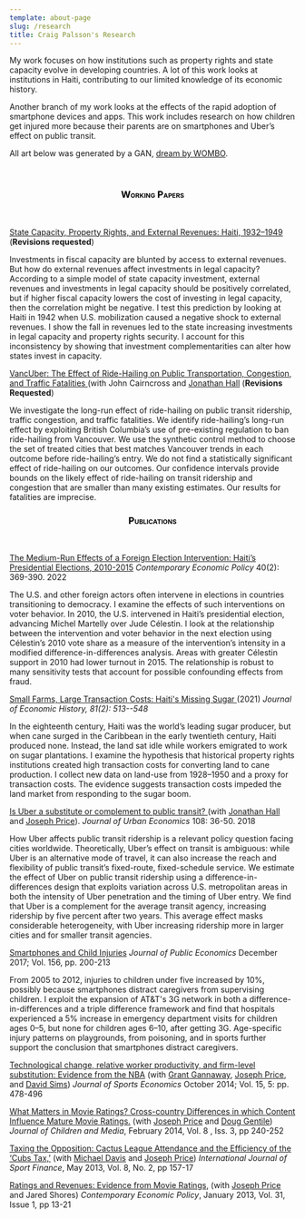 ```yaml
---
template: about-page
slug: /research
title: Craig Palsson's Research
---
```

My work focuses on how institutions such as property rights and state capacity evolve in developing countries. A lot of this work looks at institutions in Haiti, contributing to our limited knowledge of its economic history.

Another branch of my work looks at the effects of the rapid adoption of smartphone devices and apps. This work includes research on how children get injured more because their parents are on smartphones and Uber’s effect on public transit.

All art below was generated by a GAN, <a href="https://app.wombo.art/">dream by WOMBO</a>.

&nbsp;

<center>

<h3 style="color: #000000; font-variant: small-caps;">Working Papers</h3>
&nbsp;
</center>

<a href="https://www.craigpalsson.com/wp-content/uploads/2021/07/WP-Palsson-State-Capacity-and-External-Revenues.pdf">State Capacity, Property Rights, and External Revenues: Haiti, 1932–1949 </a>(<b>Revisions requested</b>)

Investments in fiscal capacity are blunted by access to external revenues. But how do external revenues affect investments in legal capacity? According to a simple model of state capacity investment, external revenues and investments in legal capacity should be positively correlated, but if higher fiscal capacity lowers the cost of investing in legal capacity, then the correlation might be negative. I test this prediction by looking at Haiti in 1942 when U.S. mobilization caused a negative shock to external revenues. I show the fall in revenues led to the state increasing investments in legal capacity and property rights security. I account for this inconsistency by showing that investment complementarities can alter how states invest in capacity.

<a href="https://www.craigpalsson.com/wp-content/uploads/2021/07/WP-Vancouver_and_Uber.pdf">VancUber: The Effect of Ride-Hailing on Public Transportation, Congestion, and Traffic Fatalities </a> (with John Cairncross and <a href="http://individual.utoronto.ca/jhall/">Jonathan Hall</a> (<b>Revisions Requested</b>) 

We investigate the long-run effect of ride-hailing on public transit ridership, traffic congestion, and traffic fatalities. We identify ride-hailing’s long-run effect by exploiting British Columbia’s use of pre-existing regulation to ban ride-hailing from Vancouver. We use the synthetic control method to choose the set of treated cities that best matches Vancouver trends in each outcome before ride-hailing’s entry. We do not find a statistically significant effect of ride-hailing on our outcomes. Our confidence intervals provide bounds on the likely effect of ride-hailing on transit ridership and congestion that are smaller than many existing estimates. Our results for fatalities are imprecise.

<center>
<h3 style="color: #000000; font-variant: small-caps;">Publications</h3>
</center>
&nbsp;

<a href="assets/Palsson 2021 CEP.pdf">The Medium-Run Effects of a Foreign Election Intervention: Haiti’s Presidential Elections, 2010-2015</a> <em>Contemporary Economic Policy</em> 40(2): 369-390. 2022

The U.S. and other foreign actors often intervene in elections in countries transitioning to democracy. I examine the effects of such interventions on voter behavior. In 2010, the U.S. intervened in Haiti’s presidential election, advancing Michel Martelly over Jude Célestin. I look at the relationship between the intervention and voter behavior in the next election using Célestin’s 2010 vote share as a measure of the intervention’s intensity in a modified difference-in-differences analysis. Areas with greater Célestin support in 2010 had lower turnout in 2015. The relationship is robust to many sensitivity tests that account for possible confounding effects from fraud.

<a href="https://www.craigpalsson.com/Palsson JEH Web.pdf">Small Farms, Large Transaction Costs: Haiti's Missing Sugar </a> (2021) <em> Journal of Economic History, 81(2): 513--548</em>

In the eighteenth century, Haiti was the world’s leading sugar producer, but when cane surged in the Caribbean in the early twentieth century, Haiti produced none. Instead, the land sat idle while workers emigrated to work on sugar plantations. I examine the hypothesis that historical property rights institutions created high transaction costs for converting land to cane production. I collect new data on land-use from 1928–1950 and a proxy for transaction costs. The evidence suggests transaction costs impeded the land market from responding to the sugar boom.

<a href="https://www.sciencedirect.com/science/article/abs/pii/S0094119018300731">Is Uber a substitute or complement to public transit? </a> (with <a href="http://individual.utoronto.ca/jhall/">Jonathan Hall</a> and <a href="https://economics.byu.edu/directory/joseph-p-price">Joseph Price</a>). <em>Journal of Urban Economics</em> 108: 36-50. 2018

How Uber affects public transit ridership is a relevant policy question facing cities worldwide. Theoretically, Uber’s effect on transit is ambiguous: while Uber is an alternative mode of travel, it can also increase the reach and flexibility of public transit’s fixed-route, fixed-schedule service. We estimate the effect of Uber on public transit ridership using a difference-in-differences design that exploits variation across U.S. metropolitan areas in both the intensity of Uber penetration and the timing of Uber entry. We find that Uber is a complement for the average transit agency, increasing ridership by five percent after two years. This average effect masks considerable heterogeneity, with Uber increasing ridership more in larger cities and for smaller transit agencies.

<a href="http://www.sciencedirect.com/science/article/pii/S0047272717301810">Smartphones and Child Injuries</a> <em>Journal of Public Economics</em> December 2017; Vol. 156, pp. 200-213

From 2005 to 2012, injuries to children under five increased by 10%, possibly because smartphones distract caregivers from supervising children. I exploit the expansion of AT&amp;T's 3G network in both a difference-in-differences and a triple difference framework and find that hospitals experienced a 5% increase in emergency department visits for children ages 0–5, but none for children ages 6–10, after getting 3G. Age-specific injury patterns on playgrounds, from poisoning, and in sports further support the conclusion that smartphones distract caregivers.


<a href="http://jse.sagepub.com/content/15/5/478.abstract">Technological change, relative worker productivity, and firm-level substitution: Evidence from the NBA</a> (with <a href="https://sites.google.com/site/grantgannaway/">Grant Gannaway</a>, <a href="https://economics.byu.edu/directory/joseph-p-price">Joseph Price</a>, and <a href="https://economics.byu.edu/directory/david-p-sims">David Sims</a>) <em>Journal of Sports Economics</em> October 2014; Vol. 15, 5: pp. 478-496

<a href="http://www.tandfonline.com/doi/full/10.1080/17482798.2014.880359#.UwOJ1-KmVVZ">What Matters in Movie Ratings? Cross-country Differences in which Content Influence Mature Movie Ratings.</a> (with <a href="https://economics.byu.edu/directory/joseph-p-price">Joseph Price</a> and <a href="https://drdouglas.org/">Doug Gentile</a>) <em>Journal of Children and Media</em>, February 2014, Vol. 8 , Iss. 3, pp 240-252

<a href="http://ideas.repec.org/a/jsf/intjsf/v8y2013i2p157-170.html">Taxing the Opposition: Cactus League Attendance and the Efficiency of the ‘Cubs Tax,’</a> (with <a href="https://people.mst.edu/faculty/davismc/index.html">Michael Davis</a> and <a href="https://economics.byu.edu/directory/joseph-p-price">Joseph Price</a>) <em>International Journal of Sport Finance</em>, May 2013, Vol. 8, No. 2, pp 157-17

<a href="http://onlinelibrary.wiley.com/doi/10.1111/j.1465-7287.2012.00315.x/abstract">Ratings and Revenues: Evidence from Movie Ratings</a>, (with <a href="https://economics.byu.edu/directory/joseph-p-price">Joseph Price</a> and Jared Shores) <em>Contemporary Economic Policy</em>, January 2013, Vol. 31, Issue 1, pp 13-21

&nbsp;
